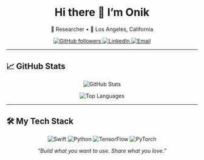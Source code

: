 <h1 align="center">Hi there 👋 I’m Onik</h1>

<p align="center">
  🧠 Researcher • 📍 Los Angeles, California
</p>

<p align="center">
  <a href="https://github.com/onikahmed">
    <img src="https://img.shields.io/github/followers/onikahmed?label=GitHub&style=social&logo=github" alt="GitHub followers" />
  </a>
  <a href="https://www.linkedin.com/in/onikahmed">
    <img src="https://img.shields.io/badge/LinkedIn-0077B5?style=flat&logo=linkedin&logoColor=white" alt="LinkedIn" />
  </a>
  <a href="mailto:onikahmedonikahmed@hotmail.com">
    <img src="https://img.shields.io/badge/Email-D14836?style=flat&logo=gmail&logoColor=white" alt="Email" />
  </a>
</p>

---

## 📈 GitHub Stats

<p align="center">
  <img src="https://github-readme-stats.vercel.app/api?username=onikahmed&show_icons=true&theme=react&hide_border=true&count_private=true&cache_bust=1" alt="GitHub Stats" />
</p>

<p align="center">
  <img src="https://github-readme-stats.vercel.app/api/top-langs/?username=onikahmed&layout=compact&theme=react&hide_border=true&cache_bust=1" alt="Top Languages" />
</p>

---

## 🛠️ My Tech Stack

<p align="center">
  <img src="https://img.shields.io/badge/Swift-FA7343?style=flat&logo=swift&logoColor=white" alt="Swift" />
  <img src="https://img.shields.io/badge/Python-3776AB?style=flat&logo=python&logoColor=white" alt="Python" />
  <img src="https://img.shields.io/badge/TensorFlow-FF6F00?style=flat&logo=tensorflow&logoColor=white" alt="TensorFlow" />
  <img src="https://img.shields.io/badge/PyTorch-EE4C2C?style=flat&logo=pytorch&logoColor=white" alt="PyTorch" />
</p>

<p align="center"><em>“Build what you want to use. Share what you love.”</em></p>
